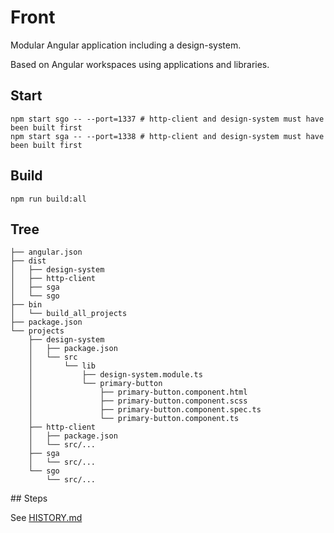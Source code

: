 # Front

Modular Angular application including a design-system.

Based on Angular workspaces using applications and libraries.

## Start

    npm start sgo -- --port=1337 # http-client and design-system must have been built first
    npm start sga -- --port=1338 # http-client and design-system must have been built first

## Build

    npm run build:all

## Tree

```
├── angular.json
├── dist
│   ├── design-system
│   ├── http-client
│   ├── sga
│   └── sgo
├── bin
│   └── build_all_projects
├── package.json
└── projects
    ├── design-system
    │   ├── package.json
    │   └── src
    │       └── lib
    │           ├── design-system.module.ts
    │           └── primary-button
    │               ├── primary-button.component.html
    │               ├── primary-button.component.scss
    │               ├── primary-button.component.spec.ts
    │               └── primary-button.component.ts
    ├── http-client
    │   ├── package.json
    │   └── src/...
    ├── sga
    │   └── src/...
    └── sgo
        └── src/...
```

## Steps

See [HISTORY.md](https://github.com/simonrenoult/angular-with-design-system/blob/master/HISTORY.md)
